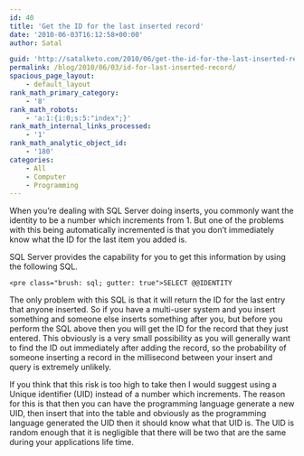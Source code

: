 ```yaml
---
id: 40
title: 'Get the ID for the last inserted record'
date: '2010-06-03T16:12:58+00:00'
author: Satal

guid: 'http://satalketo.com/2010/06/get-the-id-for-the-last-inserted-record/'
permalink: /blog/2010/06/03/id-for-last-inserted-record/
spacious_page_layout:
    - default_layout
rank_math_primary_category:
    - '8'
rank_math_robots:
    - 'a:1:{i:0;s:5:"index";}'
rank_math_internal_links_processed:
    - '1'
rank_math_analytic_object_id:
    - '180'
categories:
    - All
    - Computer
    - Programming
---
```


When you’re dealing with SQL Server doing inserts, you commonly want the identity to be a number which increments from 1. But one of the problems with this being automatically incremented is that you don’t immediately know what the ID for the last item you added is.

SQL Server provides the capability for you to get this information by using the following SQL.

```
<pre class="brush: sql; gutter: true">SELECT @@IDENTITY
```

The only problem with this SQL is that it will return the ID for the last entry that anyone inserted. So if you have a multi-user system and you insert something and someone else inserts something after you, but before you perform the SQL above then you will get the ID for the record that they just entered. This obviously is a very small possibility as you will generally want to find the ID out immediately after adding the record, so the probability of someone inserting a record in the millisecond between your insert and query is extremely unlikely.

If you think that this risk is too high to take then I would suggest using a Unique identifier (UID) instead of a number which increments. The reason for this is that then you can have the programming language generate a new UID, then insert that into the table and obviously as the programming language generated the UID then it should know what that UID is. The UID is random enough that it is negligible that there will be two that are the same during your applications life time.
